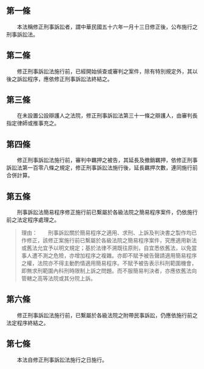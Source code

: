 第一條 
-------
　　本法稱修正刑事訴訟者，謂中華民國五十六年一月十三日修正後，公布施行之刑事訴訟法。  


第二條 
-------
　　修正刑事訴訟法施行前，已經開始偵查或審判之案件，除有特別規定外，其以後之訴訟程序，應依修正刑事訴訟法終結之。  


第三條 
-------
　　在未設置公設辯護人之法院，修正刑事訴訟法第三十一條之辯護人，由審判長指定律師或推事充之。  


第四條 
-------
　　修正刑事訴訟法施行前，審判中羈押之被告，其延長及撤銷羈押，依修正刑事訴訟法第一百零八條之規定，修正刑事訴訟法施行後，延長羈押次數，連同施行前合併計算。  


第五條 
-------
　　刑事訴訟法簡易程序修正施行前已繫屬於各級法院之簡易程序案件，仍依施行前之法定程序處理之。  
> 理由：　　刑事訴訟關於簡易程序之適用、求刑、上訴及判決書之製作均已作修正，該修正案施行前已繫屬於各級法院之簡易程序案件，究應適用新法或舊法允宜予以明文規定；基於法律不溯既往原則，自宜悉依舊法，以免當事人遭不測之危險，亦增加程序之複雜。亦即不賦予被告聲請適用簡易程序之權，法院亦不得主動酌情適用簡易程序。不賦予被告表示科刑範圍機會，即無求刑範圍內科刑時限制上訴之問題。而不服簡易判決者，亦應依舊法向管轄之高等法院或其分院上訴。



第六條 
-------
　　修正刑事訴訟法施行前，已繫屬於各級法院之附帶民事訴訟，仍應依施行前之法定程序終結之。  


第七條 
-------
　　本法自修正刑事訴訟法施行之日施行。